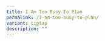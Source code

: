 ```yaml
---
title: I Am Too Busy To Plan
permalink: /i-am-too-busy-to-plan/
variant: tiptap
description: ""
---
```

<p></p>